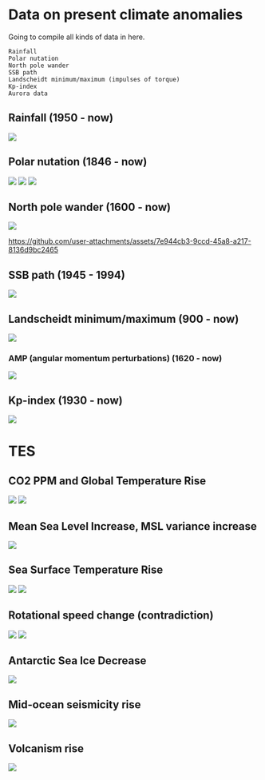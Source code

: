 # Data on present climate anomalies

Going to compile all kinds of data in here.

```
Rainfall
Polar nutation
North pole wander
SSB path
Landscheidt minimum/maximum (impulses of torque)
Kp-index
Aurora data
```

## Rainfall (1950 - now)

![](img/SAVE-cumulative-prcp-1950-2020.png)

## Polar nutation (1846 - now)

![](img/SAVE_timeseries.png)
![](img/SAVE_calculated_deltax.png)
![](img/SAVE_calculated_deltay.png)

## North pole wander (1600 - now)

![](img/landscheidt-rosetta.jpg)

https://github.com/user-attachments/assets/7e944cb3-9ccd-45a8-a217-8136d9bc2465

## SSB path (1945 - 1994)

![](img/1824455551939662016-GVHDXVvX0AA6gdb.png)

## Landscheidt minimum/maximum (900 - now)

![](img/double-am-derivative.png)

### AMP (angular momentum perturbations) (1620 - now)

![](img/carl-smith.jpg)

## Kp-index (1930 - now)

![](img/SAVE-1932-2024-ap-daily-average.png)

# TES

## CO2 PPM and Global Temperature Rise

![](img/7.webp)
![](img/25.webp)

## Mean Sea Level Increase, MSL variance increase

![](img/9.webp)

## Sea Surface Temperature Rise

![](img/18.webp)
![](img/27.webp)

## Rotational speed change (contradiction)

![](img/12.webp)
![](img/13.webp)

## Antarctic Sea Ice Decrease

![](img/17.webp)

## Mid-ocean seismicity rise

![](img/19.webp)

## Volcanism rise

![](img/20.webp)